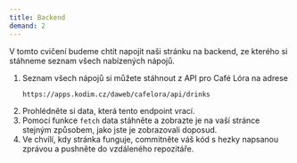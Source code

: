 ```yaml
---
title: Backend
demand: 2
---
```


V tomto cvičení budeme chtít napojit naši stránku na backend, ze kterého si stáhneme seznam všech nabízených nápojů.

1. Seznam všech nápojů si můžete stáhnout z API pro Café Lóra na adrese
   ```
   https://apps.kodim.cz/daweb/cafelora/api/drinks
   ```
1. Prohlédněte si data, která tento endpoint vrací.
1. Pomocí funkce `fetch` data stáhněte a zobrazte je na vaší stránce stejným způsobem, jako jste je zobrazovali doposud.
1. Ve chvílí, kdy stránka funguje, commitněte váš kód s hezky napsanou zprávou a pushněte do vzdáleného repozitáře.
